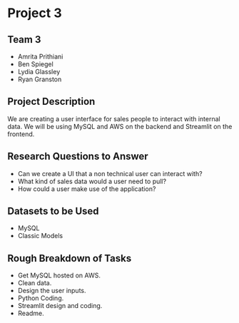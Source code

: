 # Project 3

## Team 3
- Amrita Prithiani
- Ben Spiegel
- Lydia Glassley
- Ryan Granston

## Project Description
We are creating a user interface for sales people to interact with internal data. We will be using MySQL and AWS on the backend and Streamlit on the frontend.

## Research Questions to Answer
- Can we create a UI that a non technical user can interact with?
- What kind of sales data would a user need to pull?
- How could a user make use of the application?

## Datasets to be Used
- MySQL
- Classic Models

## Rough Breakdown of Tasks
- Get MySQL hosted on AWS.
- Clean data.
- Design the user inputs.
- Python Coding.
- Streamlit design and coding.
- Readme.
